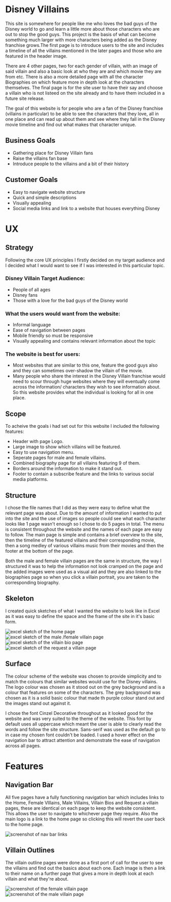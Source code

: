 # Disney Villains
This site is somewhere for people like me who loves the bad guys of the Disney world to go and learn a little more about those characters who are out to stop the good guys. This project is the basis of what can become something much larger with more characters being added as the Disney franchise grows.The first page is to introduce users to the site and includes a timeline of all the villains mentioned in the later pages and those who are featured in the header image.

There are 4 other pages, two for each gender of villain, with an image of said villain and also a basic look at who they are and which movie they are from etc. There is also a more detailed page with all the character Biographies on which feature more in depth look at the characters themselves. The final page is for the site user to have their say and choose a villain who is not listeed on the site already and to have them included in a future site release. 

The goal of this website is for people who are a fan of the Disney franchise (villains in particular) to be able to see the characters that they love, all in one place and can read up about them and see where they fall in the Disney movie timeline and find out what makes that character unique.

## Business Goals

* Gathering place for Disney Villain fans
* Raise the villains fan base
* Introduce people to the villains and a bit of their history

## Customer Goals

* Easy to navigate website structure
* Quick and simple descriptions
* Visually appealing
* Social media links and link to a website that houses everything Disney 

# UX

## Strategy

Following the core UX principles I firstly decided on my target audience and I decided what I would want to see if I was interested in this particular topic.

### Disney Villain Target Audience:

* People of all ages
* Disney fans
* Those with a love for the bad guys of the Disney world

### What the users would want from the website:

* Informal language
* Ease of navigation between pages
* Mobile friendly so must be responsive
* Visually appealing and contains relevant information about the topic

### The website is best for users:

* Most websites that are similar to this one, feature the good guys also and they can sometimes over-shadow the villain of the movie.
* Many people who share the interest in the Disney Villain franchise would need to scour through huge websites where they will eventually come across the information/ characters they wish to see information about. So this website provides what the individual is looking for all in one place.

## Scope

To acheive the goals i had set out for this website I included the following features:

* Header with page Logo. 
* Large image to show which villains will be featured.
* Easy to use navigation menu.
* Seperate pages for male and female villains.
* Combined biography page for all villains featuring 9 of them.
* Borders around the information to make it stand out.
* Footer to contain a subscribe feature and the links to various social media platforms.

## Structure

I chose the file names that I did as they were easy to define what the relevant page was about. Due to the amount of information I wanted to put into the site and the use of images so people could see what each character looks like 1 page wasn't enough so I chose to do 5 pages in total. The menu is consistent throughout the website and the names of each page are easy to follow. The main page is simple and contains a brief overview to the site, then the timeline of the featured villains and their corresponding movie, then a song medley of various villains music from their movies and then the footer at the bottom of the page.

Both the male and female villain pages are the same in structure, the way I structured it was to help the information not look cramped on the page and the added images were used as a visual aid and they are also linked to the biographies page so when you click a villain portrait, you are taken to the corresponding biography.

## Skeleton

I created quick sketches of what I wanted the website to look like in Excel as it was easy to define the space and the frame of the site in it's basic form.

![excel sketch of the home page](assets/css/images/home-page-sketch.png)
![excel sketch of the male /female villain page](assets/css/images/female-villain-sketch.png)
![excel sketch of the villain bio page](assets/css/images/villain-bios-sketch.png)
![excel sketch of the request a villain page](assets/css/images/villain-request-sketch.png)

## Surface

The colour scheme of the website was chosen to provide simplicity and to match the colours that similar websites would use for the Disney villains. The logo colour was chosen as it stood out on the grey background and is a colour that features on some of the characters. The grey background was chosen as it is a solid basic colour that made th purple colour stand out and the images stand out against it.

I chose the font Cinzel Decorative throughout as it looked good for the website and was very suited to the theme of the website. This font by default uses all uppercase which meant the user is able to clearly read the words and follow the site structure. Sans-serif was used as the default go to in case my chosen font couldn't be loaded. I used a hover effect on the navigation bar to attract attention and demonstrate the ease of navigation across all pages.

# Features

## Navigation Bar

All five pages have a fully functioning navigation bar which includes links to the Home, Female VIllains, Male Villains, Villain Bios and Request a villain pages, these are identical on each page to keep the website consistent. This allows the user to navigate to whichever page they require. Also the main logo is a link to the home page so clicking this will revert the user back to the home page.

![screenshot of nav bar links](assets/css/images/nav-bar-image.png)

## Villain Outlines

The villain outline pages were done as a first port of call for the user to see the villains and find out the basics about each one. Each image is then a link to their name on a further page that gives a more in depth look at each villain and what they're about. 

![screenshot of the female villain page](assets/css/images/female-villain-page-example.png)
![screenshot of the male villain page](assets/css/images/male-villain-page-example.png)